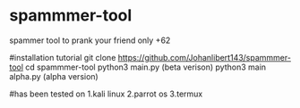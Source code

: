 # spammmer-tool
spammer tool to prank your friend only +62

#installation tutorial
git clone https://github.com/Johanlibert143/spammmer-tool
cd spammmer-tool
python3 main.py (beta verison)
python3 main alpha.py (alpha version)

#has been tested on
1.kali linux
2.parrot os
3.termux
